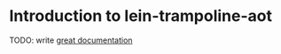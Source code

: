 # Introduction to lein-trampoline-aot

TODO: write [great documentation](http://jacobian.org/writing/what-to-write/)
